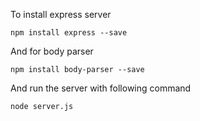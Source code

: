 To install express server

`npm install express --save`

And for body parser

`npm install body-parser --save`


And run the server with following command

`node server.js`
